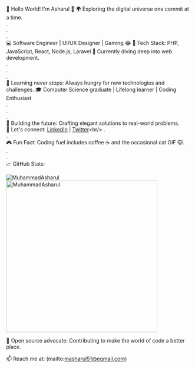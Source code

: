 🚀 Hello World! I'm Asharul 👋
🌍 Exploring the digital universe one commit at a time. <br/>
. <br/>
.<br/>
.<br/>
💻 Software Engineer | UI/UX Designer | Gaming 😂
🔧 Tech Stack: PHP, JavaScript, React, Node.js, Laravel
📘 Currently diving deep into web development.<br/>
.<br/>
.<br/>
.<br/>
🌱 Learning never stops: Always hungry for new technologies and challenges.
🎓 Computer Science graduate | Lifelong learner | Coding Enthusiast<br/>
.<br/>
.<br/>
.<br/>
🚧 Building the future: Crafting elegant solutions to real-world problems.<br/>
🔗 Let's connect: [LinkedIn]([https://www.linkedin.com/in/username](https://www.linkedin.com/in/muhammad-asharul-maali/)) | [Twitter]([https://twitter.com/username](https://twitter.com/yuuichiase))<br/>
.<br/>
.<br/>
🎮 Fun Fact: Coding fuel includes coffee ☕ and the occasional cat GIF 🐱.<br/>
.<br/>
.<br/>
📈 GitHub Stats:
<p><img align="left" src="https://github-readme-stats.vercel.app/api/top-langs?username=MuhammadAsharul&show_icons=true&locale=en&layout=compact" alt="MuhammadAsharul" /></p>
<p>&nbsp;<img align="center" src="https://github-readme-stats.vercel.app/api?username=MuhammadAsharul&count_private=true&show_icons=true" alt="MuhammadAsharul" width="410" /></p>
🌟 Open source advocate: Contributing to make the world of code a better place.

📫 Reach me at: (mailto:masharul51@egmail.com)
